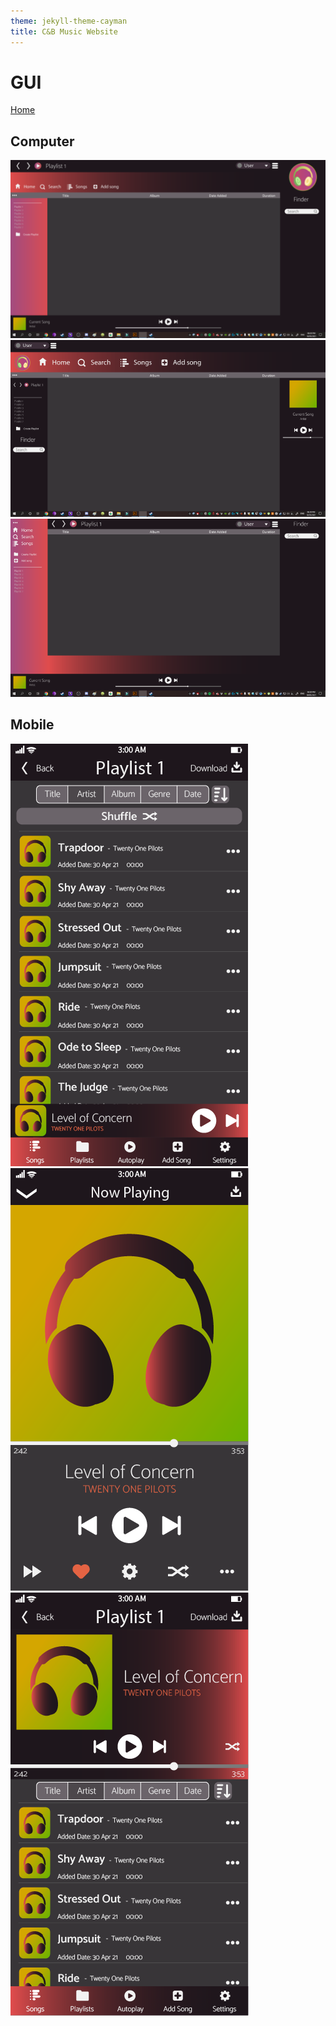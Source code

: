 ```yaml
---
theme: jekyll-theme-cayman
title: C&B Music Website
---
```


<h1>GUI</h1>

<a href="https://JoshFerkins.github.io/EIT-ac-nz-ITPM5240-202051MB-c-b-torture-Website/home.html">Home</a>

<h2>Computer</h2>

<img src="/images/comp_wire_1.png"/>
<img src="/images/comp_wire_2.png"/>
<img src="/images/comp_wire_3.png"/>

<h2>Mobile</h2>

<img src="/images/mobile_music_list.png"/>
<img src="/images/mobile_music_widg.png"/>
<img src="/images/mobile_widg_half.png"/>
